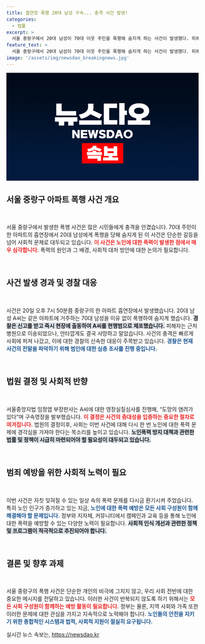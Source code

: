 ```yaml
---
title: 흡연장 폭행 20대 남성 구속... 충격 사건 발생!
categories:
  - 법률
excerpt: >
  서울 중랑구에서 20대 남성이 70대 이웃 주민을 폭행해 숨지게 하는 사건이 발생했다. 피해자는 병원으로 이송됐지만 결국 사망했고, 범인은 도망 우려로 구속됐다. 사건의 배경에 궁금증이 더해지고 있다.
feature_text: >
  서울 중랑구에서 20대 남성이 70대 이웃 주민을 폭행해 숨지게 하는 사건이 발생했다. 피해자는 병원으로 이송됐지만 결국 사망했고, 범인은 도망 우려로 구속됐다. 사건의 배경에 궁금증이 더해지고 있다.
image: '/assets/img/newsdao_breakingnews.jpg'
---
```


<p><img src="/assets/img/newsdao_breakingnews.jpg" alt="koreaapp 속보" /></p>

<h2 data-ke-size="size26">서울 중랑구 아파트 폭행 사건 개요</h2>

<p data-ke-size="size16">&nbsp;</p>

<p>서울 중랑구에서 발생한 폭행 사건은 많은 시민들에게 충격을 안겼습니다. 70대 주민이 한 아파트의 흡연장에서 20대 남성에게 폭행을 당해 숨지게 된 이 사건은 단순한 갈등을 넘어 사회적 문제로 대두되고 있습니다. <b><span style="color: #ee2323;">이 사건은 노인에 대한 폭력이 발생한 점에서 매우 심각합니다.</span></b> 폭력의 원인과 그 배경, 사회적 대처 방안에 대한 논의가 필요합니다. </p>

<p data-ke-size="size16">&nbsp;</p>

<h2 data-ke-size="size26">사건 발생 경과 및 경찰 대응</h2>

<p data-ke-size="size16">&nbsp;</p>

<p>사건은 20일 오후 7시 50분쯤 중랑구의 한 아파트 흡연장에서 발생했습니다. 20대 남성 A씨는 같은 아파트에 거주하는 70대 남성을 이유 없이 폭행하여 숨지게 했습니다. <b><span style="background-color: #21538527;">경찰은 신고를 받고 즉시 현장에 출동하여 A씨를 현행범으로 체포했습니다.</span></b> 피해자는 근처 병원으로 이송되었으나, 안타깝게도 결국 사망하고 말았습니다. 사건의 충격은 빠르게 사회에 퍼져 나갔고, 이에 대한 경찰의 신속한 대응이 주목받고 있습니다. <b><span style="color: #1a5490;">경찰은 현재 사건의 전말을 파악하기 위해 범인에 대한 심층 조사를 진행 중입니다.</span></b></p>

<p data-ke-size="size16">&nbsp;</p>

<h2 data-ke-size="size26">법원 결정 및 사회적 반향</h2>

<p data-ke-size="size16">&nbsp;</p>

<p>서울중앙지법 임정엽 부장판사는 A씨에 대한 영장실질심사를 진행해, “도망의 염려가 있다”며 구속영장을 발부했습니다. <b><span style="color: #ee2323;">이 결정은 사건의 중대성을 입증하는 중요한 절차로 여겨집니다.</span></b> 법원의 결정이후, 사회는 이번 사건에 대해 다시 한 번 노인에 대한 폭력 문제에 경각심을 가져야 한다는 목소리를 높이고 있습니다. <b><span style="background-color: #21538527;">노인폭력 방지 대책과 관련한 법률 및 정책이 시급히 마련되어야 할 필요성이 대두되고 있습니다.</span></b></p>

<p data-ke-size="size16">&nbsp;</p>

<h2 data-ke-size="size26">범죄 예방을 위한 사회적 노력이 필요</h2>

<p data-ke-size="size16">&nbsp;</p>

<p>이번 사건은 자칫 잊혀질 수 있는 일상 속의 폭력 문제를 다시금 환기시켜 주었습니다. 특히 노인 인구가 증가하고 있는 지금, <b><span style="color: #1a5490;">노인에 대한 폭력 예방은 모든 사회 구성원이 함께 해결해야 할 문제입니다.</span></b> 정부와 지자체, 커뮤니티에서 캠페인과 교육 등을 통해 노인에 대한 폭력을 예방할 수 있는 다양한 노력이 필요합니다. <b><span style="background-color: #21538527;">사회적 인식 개선과 관련한 정책 및 프로그램이 적극적으로 추진되어야 합니다.</span></b></p>

<p data-ke-size="size16">&nbsp;</p>

<h2 data-ke-size="size26">결론 및 향후 과제</h2>

<p data-ke-size="size16">&nbsp;</p>

<p>서울 중랑구의 폭행 사건은 단순한 개인의 비극에 그치지 않고, 우리 사회 전반에 대한 중요한 메시지를 전달하고 있습니다. 이러한 사건이 반복되지 않도록 하기 위해서는 <b><span style="color: #ee2323;">모든 사회 구성원이 함께하는 예방 활동이 필요합니다.</span></b> 정부는 물론, 지역 사회와 가족 또한 이러한 문제에 대한 관심을 가지고 지속적으로 노력해야 합니다. <b><span style="color: #1a5490;">노인들의 안전을 지키기 위한 종합적인 시스템과 법적, 사회적 지원이 절실히 요구됩니다.</span></b></p>
실시간 뉴스 속보는, <a href="https://newsdao.kr" rel="dofollow">https://newsdao.kr</a>


